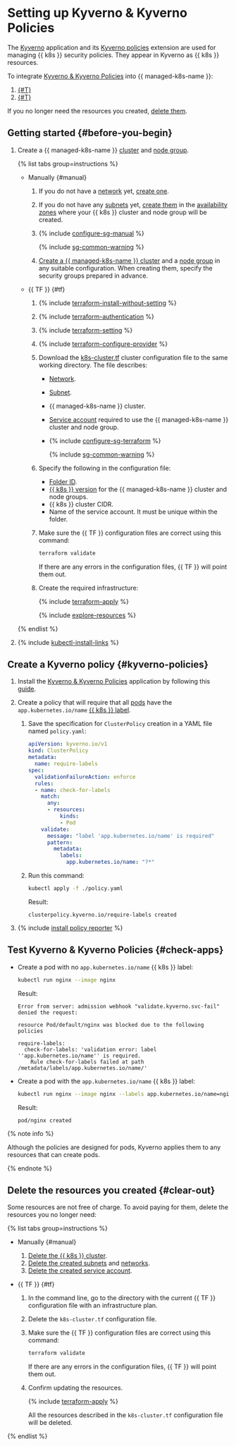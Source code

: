 # Setting up Kyverno & Kyverno Policies


The [Kyverno](https://kyverno.io) application and its [Kyverno policies](https://github.com/kyverno/kyverno/tree/main/charts/kyverno-policies) extension are used for managing {{ k8s }} security policies. They appear in Kyverno as {{ k8s }} resources.

To integrate [Kyverno & Kyverno Policies](/marketplace/products/yc/kyverno) into {{ managed-k8s-name }}:
1. [{#T}](#kyverno-policies)
1. [{#T}](#check-apps)

If you no longer need the resources you created, [delete them](#clear-out).

## Getting started {#before-you-begin}

1. Create a {{ managed-k8s-name }} [cluster](../../../managed-kubernetes/concepts/index.md#kubernetes-cluster) and [node group](../../../managed-kubernetes/concepts/index.md#node-group).

   {% list tabs group=instructions %}

   - Manually {#manual}

      1. If you do not have a [network](../../../vpc/concepts/network.md#network) yet, [create one](../../../vpc/operations/network-create.md).
      1. If you do not have any [subnets](../../../vpc/concepts/network.md#subnet) yet, [create them](../../../vpc/operations/subnet-create.md) in the [availability zones](../../../overview/concepts/geo-scope.md) where your {{ k8s }} cluster and node group will be created.
      1. {% include [configure-sg-manual](../../../_includes/managed-kubernetes/security-groups/configure-sg-manual-lvl3.md) %}

         {% include [sg-common-warning](../../../_includes/managed-kubernetes/security-groups/sg-common-warning.md) %}

      1. [Create a {{ managed-k8s-name }} cluster](../../../managed-kubernetes/operations/kubernetes-cluster/kubernetes-cluster-create.md) and a [node group](../../../managed-kubernetes/operations/node-group/node-group-create.md) in any suitable configuration. When creating them, specify the security groups prepared in advance.

   - {{ TF }} {#tf}

      1. {% include [terraform-install-without-setting](../../../_includes/mdb/terraform/install-without-setting.md) %}
      1. {% include [terraform-authentication](../../../_includes/mdb/terraform/authentication.md) %}
      1. {% include [terraform-setting](../../../_includes/mdb/terraform/setting.md) %}
      1. {% include [terraform-configure-provider](../../../_includes/mdb/terraform/configure-provider.md) %}

      1. Download the [k8s-cluster.tf](https://github.com/yandex-cloud-examples/yc-mk8s-cluster-infrastructure/blob/main/k8s-cluster.tf) cluster configuration file to the same working directory. The file describes:
         * [Network](../../../vpc/concepts/network.md#network).
         * [Subnet](../../../vpc/concepts/network.md#subnet).
         * {{ managed-k8s-name }} cluster.
         * [Service account](../../../iam/concepts/users/service-accounts.md) required to use the {{ managed-k8s-name }} cluster and node group.
         * {% include [configure-sg-terraform](../../../_includes/managed-kubernetes/security-groups/configure-sg-tf-lvl3.md) %}

            {% include [sg-common-warning](../../../_includes/managed-kubernetes/security-groups/sg-common-warning.md) %}

      1. Specify the following in the configuration file:
         * [Folder ID](../../../resource-manager/operations/folder/get-id.md).
         * [{{ k8s }} version](../../concepts/release-channels-and-updates.md) for the {{ managed-k8s-name }} cluster and node groups.
         * {{ k8s }} cluster CIDR.
         * Name of the service account. It must be unique within the folder.
      1. Make sure the {{ TF }} configuration files are correct using this command:

         ```bash
         terraform validate
         ```

         If there are any errors in the configuration files, {{ TF }} will point them out.
      1. Create the required infrastructure:

         {% include [terraform-apply](../../../_includes/mdb/terraform/apply.md) %}

         {% include [explore-resources](../../../_includes/mdb/terraform/explore-resources.md) %}

   {% endlist %}

1. {% include [kubectl-install-links](../../../_includes/managed-kubernetes/kubectl-install.md) %}

## Create a Kyverno policy {#kyverno-policies}

1. Install the [Kyverno & Kyverno Policies](/marketplace/products/yc/kyverno) application by following this [guide](../../operations/applications/kyverno.md).
1. Create a policy that will require that all [pods](../../concepts/index.md#pod) have the `app.kubernetes.io/name` [{{ k8s }} label](../../../resource-manager/concepts/labels.md).
   1. Save the specification for `ClusterPolicy` creation in a YAML file named `policy.yaml`:

      ```yaml
      apiVersion: kyverno.io/v1
      kind: ClusterPolicy
      metadata:
        name: require-labels
      spec:
        validationFailureAction: enforce
        rules:
        - name: check-for-labels
          match:
            any:
            - resources:
                kinds:
                - Pod
          validate:
            message: "label 'app.kubernetes.io/name' is required"
            pattern:
              metadata:
                labels:
                  app.kubernetes.io/name: "?*"
      ```

   1. Run this command:

      ```bash
      kubectl apply -f ./policy.yaml
      ```

      Result:

      ```text
      clusterpolicy.kyverno.io/require-labels created
      ```

1. {% include [install policy reporter](../../../_includes/managed-kubernetes/install-policy-reporter.md) %}

## Test Kyverno & Kyverno Policies {#check-apps}

* Create a pod with no `app.kubernetes.io/name` {{ k8s }} label:

   ```bash
   kubectl run nginx --image nginx
   ```

   Result:

   ```text
   Error from server: admission webhook "validate.kyverno.svc-fail" denied the request:

   resource Pod/default/nginx was blocked due to the following policies

   require-labels:
     check-for-labels: 'validation error: label ''app.kubernetes.io/name'' is required.
       Rule check-for-labels failed at path /metadata/labels/app.kubernetes.io/name/'
   ```

* Create a pod with the `app.kubernetes.io/name` {{ k8s }} label:

   ```bash
   kubectl run nginx --image nginx --labels app.kubernetes.io/name=nginx
   ```

   Result:

   ```text
   pod/nginx created
   ```

{% note info %}

Although the policies are designed for pods, Kyverno applies them to any resources that can create pods.

{% endnote %}

## Delete the resources you created {#clear-out}

Some resources are not free of charge. To avoid paying for them, delete the resources you no longer need:

{% list tabs group=instructions %}

- Manually {#manual}

   1. [Delete the {{ k8s }} cluster](../../../managed-kubernetes/operations/kubernetes-cluster/kubernetes-cluster-delete.md).
   1. [Delete the created subnets](../../../vpc/operations/subnet-delete.md) and [networks](../../../vpc/operations/network-delete.md).
   1. [Delete the created service account](../../../iam/operations/sa/delete.md).

- {{ TF }} {#tf}

   1. In the command line, go to the directory with the current {{ TF }} configuration file with an infrastructure plan.
   1. Delete the `k8s-cluster.tf` configuration file.
   1. Make sure the {{ TF }} configuration files are correct using this command:

      ```bash
      terraform validate
      ```

      If there are any errors in the configuration files, {{ TF }} will point them out.
   1. Confirm updating the resources.

      {% include [terraform-apply](../../../_includes/mdb/terraform/apply.md) %}

      All the resources described in the `k8s-cluster.tf` configuration file will be deleted.

{% endlist %}

